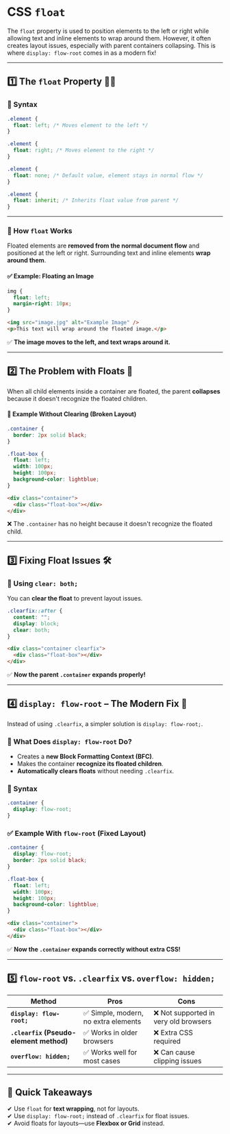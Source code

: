 # **CSS `float`**

The `float` property is used to position elements to the left or right while allowing text and inline elements to wrap around them. However, it often creates layout issues, especially with parent containers collapsing. This is where `display: flow-root` comes in as a modern fix!

---

## **1️⃣ The `float` Property 🏄‍♂️**

### **🔹 Syntax**

```css
.element {
  float: left; /* Moves element to the left */
}

.element {
  float: right; /* Moves element to the right */
}

.element {
  float: none; /* Default value, element stays in normal flow */
}

.element {
  float: inherit; /* Inherits float value from parent */
}
```

---

### **🔹 How `float` Works**

Floated elements are **removed from the normal document flow** and positioned at the left or right. Surrounding text and inline elements **wrap around them**.

#### ✅ **Example: Floating an Image**

```css
img {
  float: left;
  margin-right: 10px;
}
```

```html
<img src="image.jpg" alt="Example Image" />
<p>This text will wrap around the floated image.</p>
```

✅ **The image moves to the left, and text wraps around it.**

---

## **2️⃣ The Problem with Floats 🤯**

When all child elements inside a container are floated, the parent **collapses** because it doesn't recognize the floated children.

#### 🚨 **Example Without Clearing (Broken Layout)**

```css
.container {
  border: 2px solid black;
}

.float-box {
  float: left;
  width: 100px;
  height: 100px;
  background-color: lightblue;
}
```

```html
<div class="container">
  <div class="float-box"></div>
</div>
```

❌ The `.container` has no height because it doesn't recognize the floated child.

---

## **3️⃣ Fixing Float Issues 🛠️**

### **🔹 Using `clear: both;`**

You can **clear the float** to prevent layout issues.

```css
.clearfix::after {
  content: "";
  display: block;
  clear: both;
}
```

```html
<div class="container clearfix">
  <div class="float-box"></div>
</div>
```

✅ **Now the parent `.container` expands properly!**

---

## **4️⃣ `display: flow-root` – The Modern Fix 🚀**

Instead of using `.clearfix`, a simpler solution is `display: flow-root;`.

### **🔹 What Does `display: flow-root` Do?**

- Creates a **new Block Formatting Context (BFC)**.
- Makes the container **recognize its floated children**.
- **Automatically clears floats** without needing `.clearfix`.

### **🔹 Syntax**

```css
.container {
  display: flow-root;
}
```

### **✅ Example With `flow-root` (Fixed Layout)**

```css
.container {
  display: flow-root;
  border: 2px solid black;
}

.float-box {
  float: left;
  width: 100px;
  height: 100px;
  background-color: lightblue;
}
```

```html
<div class="container">
  <div class="float-box"></div>
</div>
```

✅ **Now the `.container` expands correctly without extra CSS!**

---

## **5️⃣ `flow-root` vs. `.clearfix` vs. `overflow: hidden;`**

| Method                                  | Pros                                 | Cons                                  |
| --------------------------------------- | ------------------------------------ | ------------------------------------- |
| **`display: flow-root;`**               | ✅ Simple, modern, no extra elements | ❌ Not supported in very old browsers |
| **`.clearfix` (Pseudo-element method)** | ✅ Works in older browsers           | ❌ Extra CSS required                 |
| **`overflow: hidden;`**                 | ✅ Works well for most cases         | ❌ Can cause clipping issues          |

---

## **🔹 Quick Takeaways**

✔ Use `float` for **text wrapping**, not for layouts.  
✔ Use `display: flow-root;` instead of `.clearfix` for float issues.  
✔ Avoid floats for layouts—use **Flexbox or Grid** instead.
